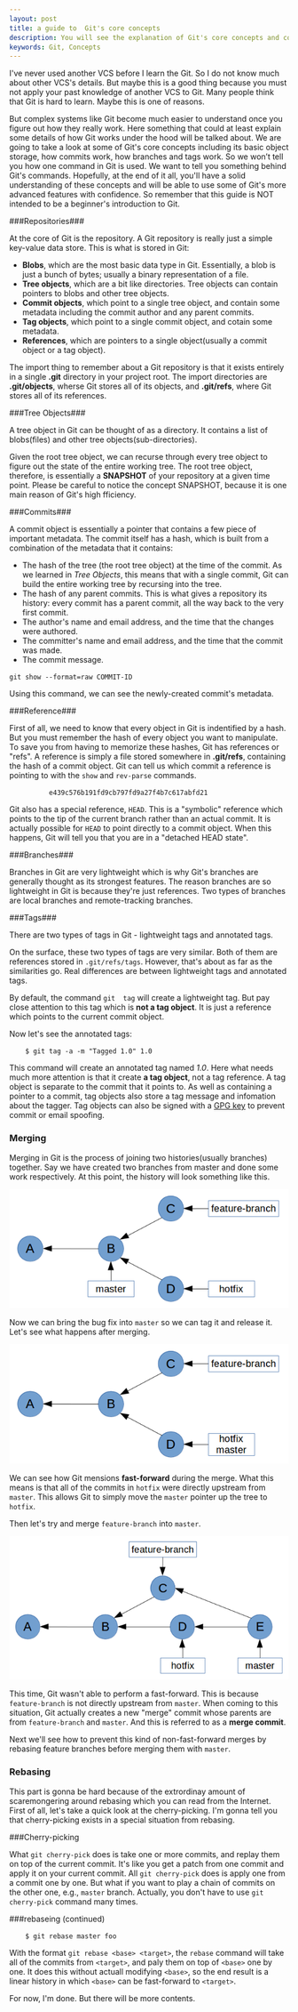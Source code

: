 ```yaml
---
layout: post
title: a guide to  Git's core concepts
description: You will see the explanation of Git's core concepts and commands about Git are not wanted in this blog.
keywords: Git, Concepts
---
```



I've never used another VCS before I learn the Git. So I do not know much about other VCS's details. But maybe this is a good thing because you must not apply your past knowledge of another VCS to Git. Many people think that Git is hard to learn. Maybe this is one of reasons. 

But complex systems like Git become much easier to understand once you figure out how they really work. Here something that could at least explain some details of how Git works under the hood will be talked about. We are going to take a look at some of Git's core concepts including its basic object storage, how commits work, how branches and tags work. So we won’t tell you how one command in Git is used. We want to tell you something behind Git's commands. Hopefully, at the end of it all, you'll have a solid understanding of these concepts and will be able to use some of Git's more advanced features with confidence. So remember that this guide is NOT intended to be a beginner's introduction to Git. 


###Repositories###

At the core of Git is the repository. A Git repository is really just a simple key-value data store. This is what is stored in Git:

- **Blobs**, which are the most basic data type in Git. Essentially, a blob is just a bunch of bytes; usually a binary representation of a file. 
- **Tree objects**,  which are a bit like directories. Tree objects can contain pointers to blobs and other tree objects.
- **Commit objects**, which point to a single tree object, and contain some metadata including the commit author and any parent commits.
- **Tag objects**, which point to a single commit object, and cotain some metadata.
- **References**, which are pointers to a single object(usually a commit object or a tag object).

The import thing to remember about a Git repository is that it exists entirely in a single  __.git__ directory in your project root. The import directories are __.git/objects__, wherse Git stores all of its objects, and __.git/refs__, where Git stores all of its references.

###Tree Objects###

A tree object in Git can be thought of as a directory. It contains a list of blobs(files) and other tree objects(sub-directories).

Given the root tree object, we can recurse through every tree object to figure out the state of the entire working tree. The root tree object, therefore, is essentially a **SNAPSHOT** of your repository at a given time point. Please be careful to notice the concept SNAPSHOT, because it is one main reason of Git's high fficiency. 


###Commits###

A commit object is essentially a pointer that contains a few piece of important metadata. The commit itself has a hash, which is built from a combination of the metadata that it contains:


  * The hash of the tree (the root tree object) at the time of the commit. As we learned in _Tree Objects_, this means that with a single commit, Git can build the entire working tree by recursing into the tree.
   * The hash of any parent commits. This is what gives a repository its history: every commit has a parent commit, all the way back to the very first commit.
   * The author's name and email address, and the time that the changes were authored.
   * The committer's name and email address, and the time that the commit was made.
   * The commit message.

```
git show --format=raw COMMIT-ID
```
Using this command, we can see the newly-created commit's metadata.


###Reference###

First of all, we need to know that every object in Git is indentified by a hash. But you must remember the hash of every object you want to manipulate. To save you from having to memorize these hashes, Git has references or  "refs". A reference is simply a file stored somewhere in  __.git/refs__, containing the hash of a commit object. Git can tell us which commit a reference is pointing to with the `show` and `rev-parse` commands.

``` $ git show rev-parse master
          e439c576b191fd9cb797fd9a27f4b7c617abfd21
```

Git also has a special reference, `HEAD`. This is a "symbolic" reference which points to the tip of the current branch rather than an actual commit.  It is actually possible for `HEAD` to point directly to a commit object. When this happens, Git will tell you that you are in a "detached HEAD state".

###Branches###

Branches in Git are very lightweight which is why Git's branches are generally thought as its strongest features. The reason branches  are so lightweight in Git is because they're just references. Two types of branches are local branches and remote-tracking branches.


###Tags###

There are two types of tags in Git - lightweight tags and annotated tags.

On the surface, these two types of tags are very similar. Both of them are references stored in `.git/refs/tags`. However, that's about as far as the similarities go. Real differences are between lightweight tags and annotated tags.

By default, the command `git  tag` will create a lightweight tag. But pay close attention to this tag which is __not a tag object__. It is just a reference which points to the current commit object.

Now let's see the annotated tags:

        $ git tag -a -m "Tagged 1.0" 1.0

This command will create an annotated tag named *1.0*. Here what needs much more attention is that it create __a tag object__, not a tag reference. A tag object is separate to the commit that it points to. As well as containing a pointer to a commit, tag objects also store a tag message and infomation about the tagger. Tag objects can also be signed with a [GPG key](http://en.wikipedia.org/wiki/GNU_Privacy_Guard) to prevent commit or email spoofing.

### Merging

Merging in Git is the process of joining two histories(usually branches) together.  Say we have created two branches from master and done some work respectively. At this point, the history will look something like this.

![an example for merging](/images/git-guide/branch-feature-hotfix.png )

Now we can bring the bug fix into `master` so we can tag it and release it. Let's see what happens after merging. 

![an example for merging](/images/git-guide/branch-merge-hotfix.png)

We can see how Git mensions __fast-forward__ during the merge. What this means is that all of the commits in `hotfix` were directly upstream from `master`. This allows Git to simply move the `master` pointer up the tree to `hotfix`.

Then let's try and merge `feature-branch` into `master`.

![an example of merging](/images/git-guide/branch-merge-feature.png)

This time, Git wasn't able to perform a fast-forward. This is because `feature-branch` is not directly upstream from `master`. When coming to this situation, Git actually creates a new "merge" commit whose parents are from `feature-branch` and `master`. And this is referred to as a __merge commit__.

Next we'll see how to prevent this kind of non-fast-forward merges by rebasing feature branches before merging them with `master`.

### Rebasing

This part is gonna be hard because of the extrordinay amount of scaremongering around rebasing which you can read from the Internet. First of all, let's take a quick look at the cherry-picking. I'm gonna tell you that cherry-picking exists in a special situation from rebasing.

###Cherry-picking


What `git cherry-pick` does is take one or more commits, and replay them on top of the current commit. It's like you get a patch from one commit and apply it on your current commit. All `git cherry-pick` does is apply one from a commit one by one. But what if you want to play a chain of commits on the other one, e.g., `master` branch. Actually, you don't have to use `git cherry-pick` command many times. 

###rebaseing (continued)

        $ git rebase master foo

With the format `git rebase <base> <target>`, the `rebase` command will take all of the commits from `<target>`, and paly them on top of `<base>` one by one. It does this without actuall modifying `<base>`, so the end result is a linear history in which `<base>` can be fast-forward to `<target>`.





For now, I'm done. But there will be more contents.







	




